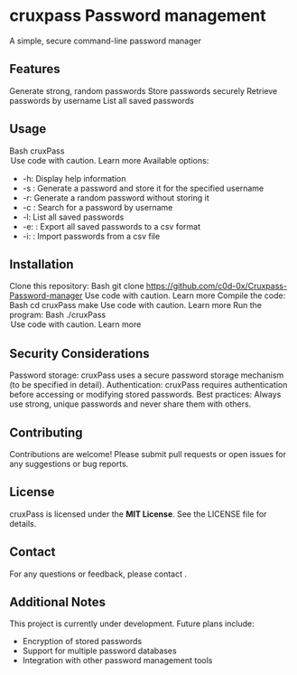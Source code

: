 # cruxpass Password management

A simple, secure command-line password manager

## Features

Generate strong, random passwords
Store passwords securely
Retrieve passwords by username
List all saved passwords

## Usage

Bash
cruxPass <option> <argument>
Use code with caution. Learn more
Available options:

 + -h: Display help information
 + -s <password> <username>: Generate a password and store it for the specified username
 + -r: Generate a random password without storing it
 + -c <username>: Search for a password by username
 + -l: List all saved passwords
 + -e: <file name>: Export all saved passwords to a csv format
 + -i: <file name>: Import passwords from a csv file

## Installation

Clone this repository:
Bash
git clone https://github.com/c0d-0x/Cruxpass-Password-manager
Use code with caution. Learn more
Compile the code:
Bash
cd cruxPass
make
Use code with caution. Learn more
Run the program:
Bash
./cruxPass <option> <argument>
Use code with caution. Learn more

## Security Considerations

Password storage: cruxPass uses a secure password storage mechanism (to be specified in detail).
Authentication: cruxPass requires authentication before accessing or modifying stored passwords.
Best practices: Always use strong, unique passwords and never share them with others.

## Contributing

Contributions are welcome! Please submit pull requests or open issues for any suggestions or bug reports.

## License

cruxPass is licensed under the **MIT License**. See the LICENSE file for details.

## Contact

For any questions or feedback, please contact <your-email>.

## Additional Notes

This project is currently under development.
Future plans include:
- Encryption of stored passwords
- Support for multiple password databases
- Integration with other password management tools

